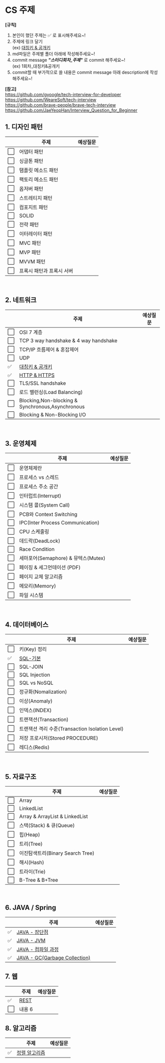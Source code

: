 CS 주제 
=======================================
**[규칙]**
1. 본인이 했던 주제는 :white_check_mark: 로 표시해주세요~!
2. 주제에 링크 달기 <br/>
   (ex) [대칭키 & 공개키](네트워크/대칭키&공개키.md)
3. md파일은 주제별 폴더 아래에 작성해주세요~!
4. commit message ***"스터디회차_주제"*** 로 commit 해주세요~! <br/>
   (ex) 1회차_대칭키&공개키
5. commit할 때 부가적으로 쓸 내용은 commit message 아래 description에 작성해주세요~!

**[참고]** <br/>
https://github.com/gyoogle/tech-interview-for-developer <br/>
https://github.com/WeareSoft/tech-interview <br/>
https://github.com/brave-people/brave-tech-interview <br/>
https://github.com/JaeYeopHan/Interview_Question_for_Beginner

## 1. 디자인 패턴
||주제|예상질문|
|---|---|---|
| :white_large_square: |어댑터 패턴||
| :white_large_square: |싱글톤 패턴||
| :white_large_square: |탬플릿 메소드 패턴||
| :white_large_square: |팩토리 메소드 패턴||
| :white_large_square: |옵저버 패턴||
| :white_large_square: |스트레티지 패턴||
| :white_large_square: |컴포지트 패턴||
| :white_large_square: |SOLID||
| :white_large_square: |전략 패턴||
| :white_large_square: |이터레이터 패턴||
| :white_large_square: |MVC 패턴||
| :white_large_square: |MVP 패턴||
| :white_large_square: |MVVM 패턴||
| :white_large_square: |프록시 패턴과 프록시 서버||

<br/>

## 2. 네트워크 
||주제|예상질문|
|---|---|---|
| :white_large_square: |OSI 7 계층||
| :white_large_square: |TCP 3 way handshake & 4 way handshake||
| :white_large_square: |TCP/IP 흐름제어 & 혼잡제어||
| :white_large_square: |UDP||
| :white_check_mark: |[대칭키 & 공개키](네트워크/대칭키&공개키.md)||
| :white_check_mark: |[HTTP & HTTPS](네트워크/HTTP&HTTPS.md)||
| :white_large_square: |TLS/SSL handshake||
| :white_large_square: |로드 밸런싱(Load Balancing)||
| :white_large_square: |Blocking,Non-blocking & Synchronous,Asynchronous||
| :white_large_square: |Blocking & Non-Blocking I/O||

<br/>

## 3. 운영체제
||주제|예상질문|
|---|---|---|
| :white_large_square: |운영체제란||
| :white_large_square: |프로세스 vs 스레드||
| :white_large_square: |프로세스 주소 공간||
| :white_large_square: |인터럽트(Interrupt)||
| :white_large_square: |시스템 콜(System Call)||
| :white_large_square: |PCB와 Context Switching||
| :white_large_square: |IPC(Inter Process Communication)||
| :white_large_square: |CPU 스케줄링||
| :white_large_square: |데드락(DeadLock)||
| :white_large_square: |Race Condition||
| :white_large_square: |세마포어(Semaphore) & 뮤텍스(Mutex)||
| :white_large_square: |페이징 & 세그먼테이션 (PDF)||
| :white_large_square: |페이지 교체 알고리즘||
| :white_large_square: |메모리(Memory)||
| :white_large_square: |파일 시스템||

<br/>

## 4. 데이터베이스
||주제|예상질문|
|---|---|---|
| :white_large_square: |키(Key) 정리||
| :white_check_mark: |[SQL-기본](데이터베이스/SQL-기본.md)||
| :white_large_square: |SQL-JOIN||
| :white_large_square: |SQL Injection||
| :white_large_square: |SQL vs NoSQL||
| :white_large_square: |정규화(Nomalization)||
| :white_large_square: |이상(Anomaly)||
| :white_large_square: |인덱스(INDEX)||
| :white_large_square: |트랜잭션(Transaction)||
| :white_large_square: |트랜잭션 격리 수준(Transaction Isolation Level)||
| :white_large_square: |저장 프로시저(Stored PROCEDURE)||
| :white_large_square: |레디스(Redis)||

<br/>

## 5. 자료구조
||주제|예상질문|
|---|---|---|
| :white_large_square: |Array||
| :white_large_square: |LinkedList||
| :white_large_square: |Array & ArrayList & LinkedList||
| :white_large_square: |스택(Stack) & 큐(Queue)||
| :white_large_square: |힙(Heap)||
| :white_large_square: |트리(Tree)||
| :white_large_square: |이진탐색트리(Binary Search Tree)||
| :white_large_square: |해시(Hash)||
| :white_large_square: |트라이(Trie)||
| :white_large_square: |B-Tree & B+Tree||

<br/>

## 6. JAVA / Spring
||주제|예상질문|
|---|---|---|
| :white_check_mark: |[JAVA - 장단점](언어/JAVA.md)||
| :white_check_mark: |[JAVA - JVM](언어/JAVA.md)||
| :white_check_mark: |[JAVA - 컴파일 과정](언어/JAVA.md)||
| :white_check_mark: |[JAVA - GC(Garbage Collection)](언어/JAVA.md)||


## 7. 웹
||주제|예상질문|
|---|---|---|
| :white_check_mark: |[REST](웹/REST.md)||
| :white_large_square: |내용 6||


## 8. 알고리즘
||주제| 예상질문                              |
|---|-----------------------------------|---|
| :white_check_mark: | [정렬 알고리즘](알고리즘/Sort_Algorithm.md) ||

